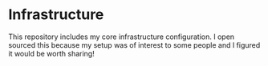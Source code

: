 # Infrastructure

This repository includes my core infrastructure configuration. I open sourced this because my setup was of interest to some people and I figured it would be worth sharing!
